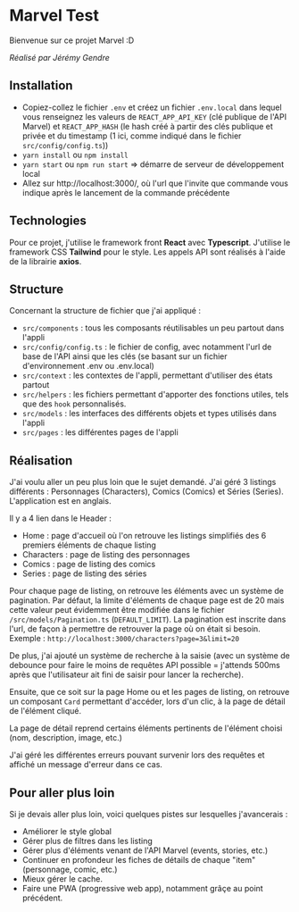 # Marvel Test

Bienvenue sur ce projet Marvel :D 

*Réalisé par Jérémy Gendre*

## Installation

- Copiez-collez le fichier `.env` et créez un fichier `.env.local` dans lequel vous renseignez  les valeurs de `REACT_APP_API_KEY` (clé publique de l'API Marvel) et `REACT_APP_HASH` (le hash créé à partir des clés publique et privée et du timestamp (1 ici, comme indiqué dans le fichier `src/config/config.ts`))
- `yarn install` ou `npm install`
- `yarn start` ou `npm run start` => démarre de serveur de développement local
- Allez sur http://localhost:3000/, où l'url que l'invite que commande vous indique après le lancement de la commande précédente

## Technologies

Pour ce projet, j'utilise le framework front **React** avec **Typescript**. J'utilise le framework CSS **Tailwind** pour le style. Les appels API sont réalisés à l'aide de la librairie **axios**.

## Structure

Concernant la structure de fichier que j'ai appliqué :

- `src/components` : tous les composants réutilisables un peu partout dans l'appli
- `src/config/config.ts` : le fichier de config, avec notamment l'url de base de l'API ainsi que les clés (se basant sur un fichier d'environnement .env ou .env.local)
- `src/context` : les contextes de l'appli, permettant d'utiliser des états partout
- `src/helpers` : les fichiers permettant d'apporter des fonctions utiles, tels que des `hook` personnalisés.
- `src/models` : les interfaces des différents objets et types utilisés dans l'appli
- `src/pages` : les différentes pages de l'appli 

## Réalisation

J'ai voulu aller un peu plus loin que le sujet demandé. J'ai géré 3 listings différents : Personnages (Characters), Comics (Comics) et Séries (Series).
L'application est en anglais.
 
Il y a 4 lien dans le Header : 

- Home : page d'accueil où l'on retrouve les listings simplifiés des 6 premiers éléments de chaque listing
- Characters : page de listing des personnages
- Comics : page de listing des comics
- Series : page de listing des séries

Pour chaque page de listing, on retrouve les éléments avec un système de pagination. Par défaut, la limite d'éléments de chaque page est de 20 mais cette valeur peut évidemment être modifiée dans le fichier `/src/models/Pagination.ts` (`DEFAULT_LIMIT`). La pagination est inscrite dans l'url, de façon à permettre de retrouver la page où on était si besoin. Exemple : `http://localhost:3000/characters?page=3&limit=20`

De plus, j'ai ajouté un système de recherche à la saisie (avec un système de debounce pour faire le moins de requêtes API possible = j'attends 500ms après que l'utilisateur ait fini de saisir pour lancer la recherche).

Ensuite, que ce soit sur la page Home ou et les pages de listing, on retrouve un composant `Card` permettant d'accéder, lors d'un clic, à la page de détail de l'élément cliqué.

La page de détail reprend certains éléments pertinents de l'élément choisi (nom, description, image, etc.)

J'ai géré les différentes erreurs pouvant survenir lors des requêtes et affiché un message d'erreur dans ce cas.

## Pour aller plus loin

Si je devais aller plus loin, voici quelques pistes sur lesquelles j'avancerais :

- Améliorer le style global
- Gérer plus de filtres dans les listing
- Gérer plus d'éléments venant de l'API Marvel (events, stories, etc.)
- Continuer en profondeur les fiches de détails de chaque "item" (personnage, comic, etc.)
- Mieux gérer le cache.
- Faire une PWA (progressive web app), notamment grâçe au point précédent.


